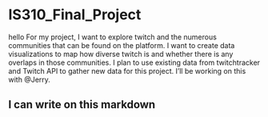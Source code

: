 # IS310_Final_Project
hello 
For my project, I want to explore twitch and the numerous communities that can be found on the platform. I want to create data visualizations to map how diverse twitch is and whether there is any overlaps in those communities. I plan to use existing data from twitchtracker and Twitch API to gather new data for this project. I’ll be working on this with @Jerry. 

## I can write on this markdown
